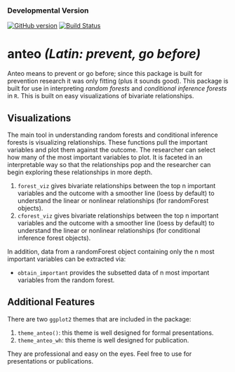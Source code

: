 ### Developmental Version

[![GitHub version](https://badge.fury.io/gh/tysonstanley%2Fanteo.svg)](https://badge.fury.io/gh/tysonstanley%2Fanteo)
[![Build Status](https://travis-ci.org/TysonStanley/anteo.svg?branch=master)](https://travis-ci.org/TysonStanley/anteo)

# anteo *(Latin: prevent, go before)*

Anteo means to prevent or go before; since this package is built for prevention research it was only fitting (plus it sounds good). This package is built for use in interpreting *random forests* and *conditional inference forests* in `R`. This is built on easy visualizations of bivariate relationships. 



## Visualizations

The main tool in understanding random forests and conditional inference forests is visualizing relationships. These functions pull the important variables and plot them against the outcome. The researcher can select how many of the most important variables to plot. It is faceted in an interpretable way so that the relationships pop and the researcher can begin exploring these relationships in more depth. 

1. `forest_viz` gives bivariate relationships between the top n important variables and the outcome with a smoother line (loess by default) to understand the linear or nonlinear relationships (for randomForest objects).
2. `cforest_viz` gives bivariate relationships between the top n important variables and the outcome with a smoother line (loess by default) to understand the linear or nonlinear relationships (for conditional inference forest objects).

In addition, data from a randomForest object containing only the n most important variables can be extracted via:

* `obtain_important` provides the subsetted data of n most important variables from the random forest.

## Additional Features

There are two `ggplot2` themes that are included in the package:

1. `theme_anteo()`: this theme is well designed for formal presentations. 
2. `theme_anteo_wh`: this theme is well designed for publication. 

They are professional and easy on the eyes. Feel free to use for presentations or publications.

